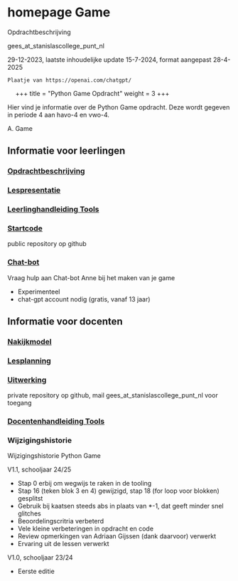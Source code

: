 # homepage Game

Opdrachtbeschrijving

gees_at_stanislascollege_punt_nl

29-12-2023, laatste inhoudelijke update 15-7-2024, format aangepast 28-4-2025

```{figure} cover.png
Plaatje van https://openai.com/chatgpt/
```
 
+++
title = "Python Game Opdracht"
weight = 3
+++

Hier vind je informatie over de Python Game opdracht. Deze wordt gegeven in periode 4 aan havo-4 en vwo-4.

<!--more-->

A. Game

## Informatie voor leerlingen

### [Opdrachtbeschrijving](./1.%20Opdrachtbeschrijving%20Python%20Game.docx)

### [Lespresentatie](./2.%20Lespresentatie%20Python%20Game%20basisstappen.pptx)

### [Leerlinghandleiding Tools](https://stanislas.informatica.nu/help/codespaces/)

### [Startcode](https://github.com/informaticascw/h4v4-game-template)

public repository op github

### [Chat-bot](https://chatgpt.com/g/g-6784e2c7b38081918862bf8f3b520496-anne-helpt-met-je-game-opdracht)

Vraag hulp aan Chat-bot Anne bij het maken van je game
- Experimenteel
- chat-gpt account nodig (gratis, vanaf 13 jaar)

## Informatie voor docenten

### [Nakijkmodel](./4.%20Docent%20-%20Nakijkmodel%20Python%20Game.xlsx)

### [Lesplanning](./5.%20Docent%20-%20Lesplanner%20Python%20Game.docx)

### [Uitwerking](https://github.com/informaticascw/h4v4-game-uitwerking)

private repository op github, mail gees_at_stanislascollege_punt_nl voor toegang

### [Docentenhandleiding Tools](https://stanislas.informatica.nu/docenten/github/)

### Wijzigingshistorie

Wijzigingshistorie Python Game

V1.1, schooljaar 24/25
-	Stap 0 erbij om wegwijs te raken in de tooling
-	Stap 16 (teken blok 3 en 4) gewijzigd, stap 18 (for loop voor blokken) gesplitst
-	Gebruik bij kaatsen steeds abs in plaats van *-1, dat geeft minder snel glitches
-	Beoordelingscritria verbeterd
-	Vele kleine verbeteringen in opdracht en code 
-	Review opmerkingen van Adriaan Gijssen (dank daarvoor) verwerkt 
-	Ervaring uit de lessen verwerkt

V1.0, schooljaar 23/24
-	Eerste editie
